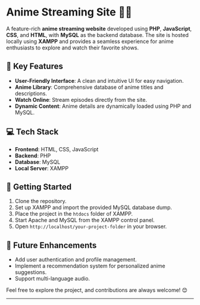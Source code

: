 # Anime Streaming Site 🎥🍥  

A feature-rich **anime streaming website** developed using **PHP**, **JavaScript**, **CSS**, and **HTML**, with **MySQL** as the backend database. The site is hosted locally using **XAMPP** and provides a seamless experience for anime enthusiasts to explore and watch their favorite shows.  

## 🔑 **Key Features**  
- **User-Friendly Interface**: A clean and intuitive UI for easy navigation.  
- **Anime Library**: Comprehensive database of anime titles and descriptions.    
- **Watch Online**: Stream episodes directly from the site.  
- **Dynamic Content**: Anime details are dynamically loaded using PHP and MySQL.  

## 💻 **Tech Stack**  
- **Frontend**: HTML, CSS, JavaScript  
- **Backend**: PHP  
- **Database**: MySQL  
- **Local Server**: XAMPP  

## 🚀 **Getting Started**  
1. Clone the repository.  
2. Set up XAMPP and import the provided MySQL database dump.  
3. Place the project in the `htdocs` folder of XAMPP.  
4. Start Apache and MySQL from the XAMPP control panel.  
5. Open `http://localhost/your-project-folder` in your browser.  

## 🌟 **Future Enhancements**  
- Add user authentication and profile management.  
- Implement a recommendation system for personalized anime suggestions.  
- Support multi-language audio.  

Feel free to explore the project, and contributions are always welcome! 😊  

--- 
